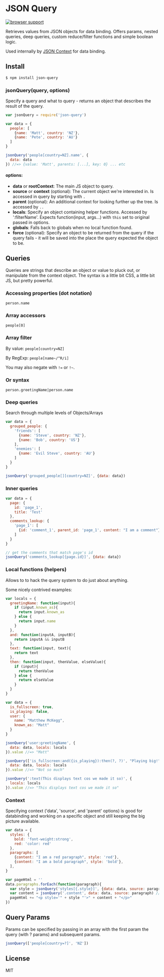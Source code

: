 JSON Query
===

[![browser support](https://ci.testling.com/mmckegg/json-query.png)](https://ci.testling.com/mmckegg/json-query)

Retrieves values from JSON objects for data binding. Offers params, nested queries, deep queries, custom reduce/filter functions and simple boolean logic.

Used internally by [JSON Context](https://github.com/mmckegg/json-context) for data binding.

## Install

```bash
$ npm install json-query
```

### jsonQuery(query, options)

Specify a query and what to query - returns an object that describes the result of the query.

```js
var jsonQuery = require('json-query')

var data = {
  people: [
    {name: 'Matt', country: 'NZ'},
    {name: 'Pete', country: 'AU'}
  ]
}

jsonQuery('people[country=NZ].name', {
  data: data
}) //=> {value: 'Matt', parents: [...], key: 0} ... etc
```

#### options:

- **data** or **rootContext**: The main JS object to query.
- **source** or **context** (optional): The current object we're interested in. Is accessed in query by starting with `.`
- **parent** (optional): An additional context for looking further up the tree. Is accessed by `..`
- **locals**: Specify an object containing helper functions. Accessed by ':filterName'. Expects function(input, args...) with `this` set to original passed in options.
- **globals**: Falls back to globals when no local function found.
- **force** (optional): Specify an object to be returned from the query if the query fails - it will be saved into the place the query expected the object to be.

## Queries

Queries are strings that describe an object or value to pluck out, or manipulate from the context object. The syntax is a little bit CSS, a little bit JS, but pretty powerful.

### Accessing properties (dot notation)

`person.name`

### Array accessors

`people[0]`

### Array filter

By value: `people[country=NZ]`

By RegExp: `people[name~/^R/i]`

You may also negate with `!=` or `!~`.

### Or syntax

`person.greetingName|person.name`

### Deep queries

Search through multiple levels of Objects/Arrays

```js
var data = {
  grouped_people: {
    'friends': [
      {name: 'Steve', country: 'NZ'},
      {name: 'Bob', country: 'US'}
    ],
    'enemies': [
      {name: 'Evil Steve', country: 'AU'}
    ]
  }
}

jsonQuery('grouped_people[][country=NZ]', {data: data})
```
### Inner queries

```js
var data = {
  page: {
    id: 'page_1',
    title: 'Test'
  },
  comments_lookup: {
    'page_1': [
      {id: 'comment_1', parent_id: 'page_1', content: "I am a comment"}
    ]
  }
}

// get the comments that match page's id
jsonQuery('comments_lookup[{page.id}]', {data: data})
```

### Local functions (helpers)

Allows to to hack the query system to do just about anything.

Some nicely contrived examples:

```js
var locals = {
  greetingName: function(input){
    if (input.known_as){
      return input.known_as
    } else {
      return input.name
    }
  },
  and: function(inputA, inputB){
    return inputA && inputB
  },
  text: function(input, text){
    return text
  },
  then: function(input, thenValue, elseValue){
    if (input){
      return thenValue
    } else {
      return elseValue
    }
  }
}

var data = {
  is_fullscreen: true,
  is_playing: false,
  user: {
    name: "Matthew McKegg",
    known_as: "Matt"
  }
}

jsonQuery('user:greetingName', {
  data: data, locals: locals
}).value //=> "Matt"

jsonQuery(['is_fullscreen:and({is_playing}):then(?, ?)', "Playing big!", "Not so much"], {
  data: data, locals: locals
}).value //=> "Not so much"

jsonQuery(':text(This displays text cos we made it so)', {
  locals: locals
}).value //=> "This displays text cos we made it so"

```

### Context

Specifying context ('data', 'source', and 'parent' options) is good for databinding and working on a specific object and still keeping the big picture available.

```js
var data = {
  styles: {
    bold: 'font-weight:strong',
    red: 'color: red'
  },
  paragraphs: [
    {content: "I am a red paragraph", style: 'red'},
    {content: "I am a bold paragraph", style: 'bold'},
  ],
}

var pageHtml = ''
data.paragraphs.forEach(function(paragraph){
  var style = jsonQuery('styles[{.style}]', {data: data, source: paragraph}).value
  var content = jsonQuery('.content', data: data, source: paragraph) // pretty pointless :)
  pageHtml += "<p style='" + style "'>" + content + "</p>"
})
```

## Query Params

Params can be specified by passing in an array with the first param the query (with ? params) and subsequent params.

```js
jsonQuery(['people[country=?]', 'NZ'])
```

## License

MIT

